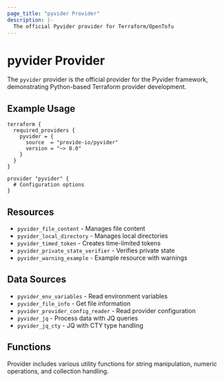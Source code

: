 ```yaml
---
page_title: "pyvider Provider"
description: |-
  The official Pyvider provider for Terraform/OpenTofu
---
```


# pyvider Provider

The `pyvider` provider is the official provider for the Pyvider framework, demonstrating Python-based Terraform provider development.

## Example Usage

```hcl
terraform {
  required_providers {
    pyvider = {
      source  = "provide-io/pyvider"
      version = "~> 0.0"
    }
  }
}

provider "pyvider" {
  # Configuration options
}
```

## Resources

- `pyvider_file_content` - Manages file content
- `pyvider_local_directory` - Manages local directories
- `pyvider_timed_token` - Creates time-limited tokens
- `pyvider_private_state_verifier` - Verifies private state
- `pyvider_warning_example` - Example resource with warnings

## Data Sources

- `pyvider_env_variables` - Read environment variables
- `pyvider_file_info` - Get file information
- `pyvider_provider_config_reader` - Read provider configuration
- `pyvider_jq` - Process data with JQ queries
- `pyvider_jq_cty` - JQ with CTY type handling

## Functions

Provider includes various utility functions for string manipulation, numeric operations, and collection handling.
